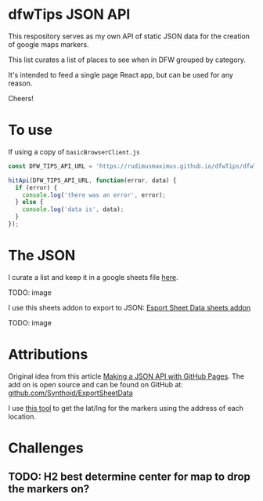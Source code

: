 # dfwTips JSON API

This respository serves as my own API of static JSON data for the creation of google maps markers.

This list curates a list of places to see when in DFW grouped by category.

It's intended to feed a single page React app, but can be used for any reason.

Cheers!

# To use
If using a copy of `basicBrowserClient.js`

```js
const DFW_TIPS_API_URL = 'https://rudimusmaximus.github.io/dfwTips/dfwTipsAPI.json'

hitApi(DFW_TIPS_API_URL, function(error, data) {
  if (error) {
    console.log('there was an error', error);
  } else {
    console.log('data is', data);
  }
});
```

# The JSON
I curate a list and keep it in a google sheets file [here](https://drive.google.com/open?id=1XipGWL20rvQYT_cVdvTqkz0UTZ_2oJ8Xqp8D7JUR83A).

TODO: image

I use this sheets addon to export to JSON: 
[Esport Sheet Data sheets addon](https://chrome.google.com/webstore/detail/export-sheet-data/bfdcopkbamihhchdnjghdknibmcnfplk?utm_source=permalink)

TODO: image

# Attributions  
Original idea from this article [Making a JSON API with GitHub Pages](https://paulsalaets.com/posts/json-api-with-github-pages).
The add on is open source and can be found on GitHub at: [github.com/Synthoid/ExportSheetData](https://github.com/Synthoid/ExportSheetData)

I use [this tool](https://google-developers.appspot.com/maps/documentation/utils/geocoder/) to get the lat/lng for the markers using the address of each location.

# Challenges
## TODO: H2 best determine center for map to drop the markers on?
